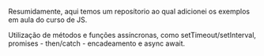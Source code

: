 Resumidamente, aqui temos um reposítorio ao qual adicionei os exemplos em aula do curso de JS.

Utilização de métodos e funções assíncronas, como setTimeout/setInterval, promises - then/catch - encadeamento e async await.
